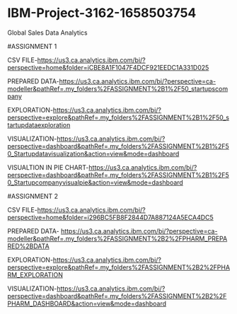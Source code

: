 # IBM-Project-3162-1658503754
Global Sales Data Analytics

#ASSIGNMENT 1

CSV FILE-https://us3.ca.analytics.ibm.com/bi/?perspective=home&folder=iCBE8A1F1047F4DCF921EEDC1A331D025

PREPARED DATA-https://us3.ca.analytics.ibm.com/bi/?perspective=ca-modeller&pathRef=.my_folders%2FASSIGNMENT%2B1%2F50_startupscompany

EXPLORATION-https://us3.ca.analytics.ibm.com/bi/?perspective=explore&pathRef=.my_folders%2FASSIGNMENT%2B1%2F50_startupdataexploration

VISUALIZATION-https://us3.ca.analytics.ibm.com/bi/?perspective=dashboard&pathRef=.my_folders%2FASSIGNMENT%2B1%2F50_Startupdatavisualization&action=view&mode=dashboard

VISUALTION IN PIE CHART-https://us3.ca.analytics.ibm.com/bi/?perspective=dashboard&pathRef=.my_folders%2FASSIGNMENT%2B1%2F50_Startupcompanyvisualpie&action=view&mode=dashboard


#ASSIGNMENT 2

CSV FILE-https://us3.ca.analytics.ibm.com/bi/?perspective=home&folder=i296BC5FB8F2844D7A887124A5ECA4DC5

PREPARED DATA- https://us3.ca.analytics.ibm.com/bi/?perspective=ca-modeller&pathRef=.my_folders%2FASSIGNMENT%2B2%2FPHARM_PREPARED%2BDATA

EXPLORATION-https://us3.ca.analytics.ibm.com/bi/?perspective=explore&pathRef=.my_folders%2FASSIGNMENT%2B2%2FPHARM_EXPLORATION

VISUALIZATION-https://us3.ca.analytics.ibm.com/bi/?perspective=dashboard&pathRef=.my_folders%2FASSIGNMENT%2B2%2FPHARM_DASHBOARD&action=view&mode=dashboard




